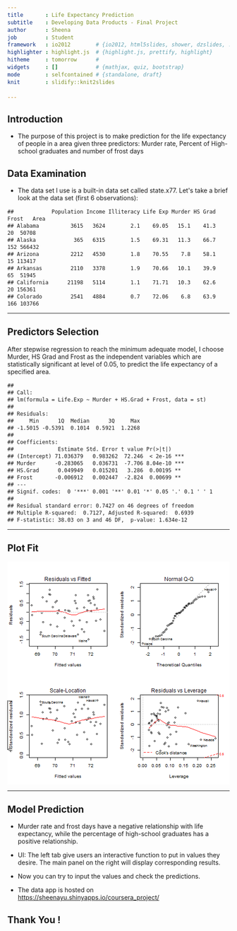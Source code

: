 ```yaml
---
title       : Life Expectancy Prediction
subtitle    : Developing Data Products - Final Project
author      : Sheena
job         : Student
framework   : io2012        # {io2012, html5slides, shower, dzslides, ...}
highlighter : highlight.js  # {highlight.js, prettify, highlight}
hitheme     : tomorrow      # 
widgets     : []            # {mathjax, quiz, bootstrap}
mode        : selfcontained # {standalone, draft}
knit        : slidify::knit2slides

---
```

## Introduction
* The purpose of this project is to make prediction for the life expectancy of people in a area given three predictors:
  Murder rate, Percent of High-school graduates and number of frost days


## Data Examination

* The data set I use is a built-in data set called state.x77. Let's take a brief look at the data set (first 6 observations):

```
##            Population Income Illiteracy Life Exp Murder HS Grad Frost   Area
## Alabama          3615   3624        2.1    69.05   15.1    41.3    20  50708
## Alaska            365   6315        1.5    69.31   11.3    66.7   152 566432
## Arizona          2212   4530        1.8    70.55    7.8    58.1    15 113417
## Arkansas         2110   3378        1.9    70.66   10.1    39.9    65  51945
## California      21198   5114        1.1    71.71   10.3    62.6    20 156361
## Colorado         2541   4884        0.7    72.06    6.8    63.9   166 103766
```

--- 

## Predictors Selection
After stepwise regression to reach the minimum adequate model, I choose Murder, HS Grad and Frost as the independent variables which are statistically significant at level of 0.05, to predict the life expectancy of a specified area.

```
## 
## Call:
## lm(formula = Life.Exp ~ Murder + HS.Grad + Frost, data = st)
## 
## Residuals:
##     Min      1Q  Median      3Q     Max 
## -1.5015 -0.5391  0.1014  0.5921  1.2268 
## 
## Coefficients:
##              Estimate Std. Error t value Pr(>|t|)    
## (Intercept) 71.036379   0.983262  72.246  < 2e-16 ***
## Murder      -0.283065   0.036731  -7.706 8.04e-10 ***
## HS.Grad      0.049949   0.015201   3.286  0.00195 ** 
## Frost       -0.006912   0.002447  -2.824  0.00699 ** 
## ---
## Signif. codes:  0 '***' 0.001 '**' 0.01 '*' 0.05 '.' 0.1 ' ' 1
## 
## Residual standard error: 0.7427 on 46 degrees of freedom
## Multiple R-squared:  0.7127,	Adjusted R-squared:  0.6939 
## F-statistic: 38.03 on 3 and 46 DF,  p-value: 1.634e-12
```

---
## Plot Fit

<img src="assets/fig/unnamed-chunk-3-1.png" title="plot of chunk unnamed-chunk-3" alt="plot of chunk unnamed-chunk-3" style="display: block; margin: auto;" />



---
## Model Prediction
* Murder rate and frost days have a negative relationship with life expectancy, while the percentage of high-school graduates has a positive relationship.


* UI: The left tab give users an interactive function to put in values they desire. The main panel on the right will display corresponding results.

* Now you can try to input the values and check the predictions. 

* The data app is hosted on https://sheenayu.shinyapps.io/coursera_project/

## Thank You !





